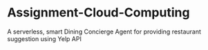 # Assignment-Cloud-Computing
A serverless, smart Dining Concierge Agent for providing restaurant suggestion using Yelp API
